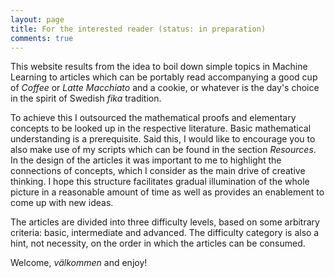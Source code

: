```yaml
---
layout: page
title: For the interested reader (status: in preparation)
comments: true
---
```


This website results from the idea to boil down simple topics in Machine Learning to articles which can be portably read accompanying a good cup of *Coffee* or *Latte Macchiato* and a cookie, or whatever is the day's choice in the spirit of Swedish *fika* tradition. 

To achieve this I outsourced the mathematical proofs and elementary concepts to be looked up in the respective literature. Basic mathematical understanding is a prerequisite. Said this, I would like to encourage you to also make use of my scripts which can be found in the section *Resources*. In the design of the articles it was important to me to highlight the connections of concepts, which I consider as the main drive of creative thinking. I hope this structure facilitates gradual illumination of the whole picture in a reasonable amount of time as well as provides an enablement to come up with new ideas. 

The articles are divided into three difficulty levels, based on some arbitrary criteria: basic, intermediate and advanced. The difficulty category is also a hint, not necessity, on the order in which the articles can be consumed. 

Welcome, *välkommen* and enjoy! 

<!--![jekyll template mediumish]({{site.baseurl}}/assets/images/mediumish-jekyll-template.png){: .shadow}-->


<!--<a href="https://www.buymeacoffee.com/sal" target="_blank"><img src="https://www.buymeacoffee.com/assets/img/custom_images/orange_img.png" alt="Buy Me A Coffee" style="height: auto !important;width: auto !important;" ></a>-->
